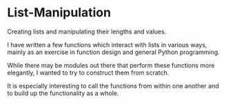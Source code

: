 # List-Manipulation
Creating lists and manipulating their lengths and values.

I have written a few functions which interact with lists in various ways, 
mainly as an exercise in function design and general Python programming. 

While there may be modules out there that perform these functions more elegantly, 
I wanted to try to construct them from scratch.

It is especially interesting to call the functions from within one another and 
to build up the functionality as a whole.
